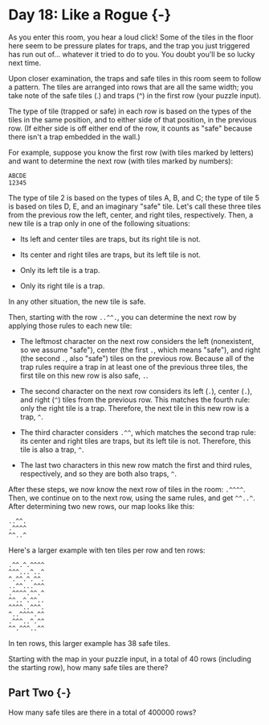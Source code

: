 # Day 18: Like a Rogue {-}

As you enter this room, you hear a loud click! Some of the tiles in the floor
here seem to be pressure plates for traps, and the trap you just triggered has
run out of... whatever it tried to do to you. You doubt you'll be so lucky next
time.

Upon closer examination, the traps and safe tiles in this room seem to follow a
pattern. The tiles are arranged into rows that are all the same width; you take
note of the safe tiles (.) and traps (^) in the first row (your puzzle input).

The type of tile (trapped or safe) in each row is based on the types of the
tiles in the same position, and to either side of that position, in the previous
row. (If either side is off either end of the row, it counts as "safe" because
there isn't a trap embedded in the wall.)

For example, suppose you know the first row (with tiles marked by letters) and
want to determine the next row (with tiles marked by numbers):

    ABCDE
    12345

The type of tile 2 is based on the types of tiles A, B, and C; the type of tile
5 is based on tiles D, E, and an imaginary "safe" tile. Let's call these three
tiles from the previous row the left, center, and right tiles,
respectively. Then, a new tile is a trap only in one of the following
situations:

+ Its left and center tiles are traps, but its right tile is not.

+ Its center and right tiles are traps, but its left tile is not.

+ Only its left tile is a trap.

+ Only its right tile is a trap.

In any other situation, the new tile is safe.

Then, starting with the row `..^^.`, you can determine the next row by applying
those rules to each new tile:

+ The leftmost character on the next row considers the left (nonexistent, so we
  assume "safe"), center (the first `.`, which means "safe"), and right (the
  second `.`, also "safe") tiles on the previous row. Because all of the trap
  rules require a trap in at least one of the previous three tiles, the first
  tile on this new row is also safe, `.`.

+ The second character on the next row considers its left (`.`), center (`.`),
  and right (`^`) tiles from the previous row. This matches the fourth rule:
  only the right tile is a trap. Therefore, the next tile in this new row is a
  trap, `^`.

+ The third character considers `.^^`, which matches the second trap rule: its
  center and right tiles are traps, but its left tile is not. Therefore, this
  tile is also a trap, `^`.

+ The last two characters in this new row match the first and third rules,
  respectively, and so they are both also traps, `^`.

After these steps, we now know the next row of tiles in the room: `.^^^^`. Then,
we continue on to the next row, using the same rules, and get `^^..^`. After
determining two new rows, our map looks like this:

    ..^^.
    .^^^^
    ^^..^

Here's a larger example with ten tiles per row and ten rows:

    .^^.^.^^^^
    ^^^...^..^
    ^.^^.^.^^.
    ..^^...^^^
    .^^^^.^^.^
    ^^..^.^^..
    ^^^^..^^^.
    ^..^^^^.^^
    .^^^..^.^^
    ^^.^^^..^^

In ten rows, this larger example has 38 safe tiles.

Starting with the map in your puzzle input, in a total of 40 rows (including the
starting row), how many safe tiles are there?


## Part Two {-}

How many safe tiles are there in a total of 400000 rows?
